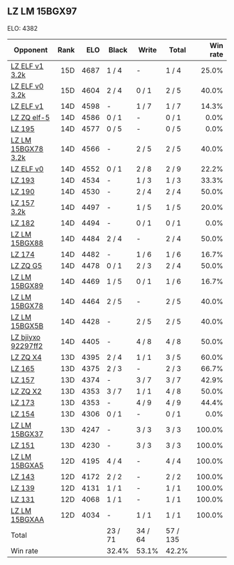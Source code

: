 ## LZ LM 15BGX97 ##

ELO: 4382

Opponent | Rank | ELO | Black | Write | Total | Win rate
---------|-----:|----:|-------|-------|-------|-------:
[LZ ELF v1 3.2k](LZ%20ELF%20v1%203.2k.md) | 15D | 4687 | 1 / 4 | - | 1 / 4 | 25.0%
[LZ ELF v0 3.2k](LZ%20ELF%20v0%203.2k.md) | 15D | 4604 | 2 / 4 | 0 / 1 | 2 / 5 | 40.0%
[LZ ELF v1](LZ%20ELF%20v1.md) | 14D | 4598 | - | 1 / 7 | 1 / 7 | 14.3%
[LZ ZQ elf-5](LZ%20ZQ%20elf-5.md) | 14D | 4586 | 0 / 1 | - | 0 / 1 | 0.0%
[LZ 195](LZ%20195.md) | 14D | 4577 | 0 / 5 | - | 0 / 5 | 0.0%
[LZ LM 15BGX78 3.2k](LZ%20LM%2015BGX78%203.2k.md) | 14D | 4566 | - | 2 / 5 | 2 / 5 | 40.0%
[LZ ELF v0](LZ%20ELF%20v0.md) | 14D | 4552 | 0 / 1 | 2 / 8 | 2 / 9 | 22.2%
[LZ 193](LZ%20193.md) | 14D | 4534 | - | 1 / 3 | 1 / 3 | 33.3%
[LZ 190](LZ%20190.md) | 14D | 4530 | - | 2 / 4 | 2 / 4 | 50.0%
[LZ 157 3.2k](LZ%20157%203.2k.md) | 14D | 4497 | - | 1 / 5 | 1 / 5 | 20.0%
[LZ 182](LZ%20182.md) | 14D | 4494 | - | 0 / 1 | 0 / 1 | 0.0%
[LZ LM 15BGX88](LZ%20LM%2015BGX88.md) | 14D | 4484 | 2 / 4 | - | 2 / 4 | 50.0%
[LZ 174](LZ%20174.md) | 14D | 4482 | - | 1 / 6 | 1 / 6 | 16.7%
[LZ ZQ G5](LZ%20ZQ%20G5.md) | 14D | 4478 | 0 / 1 | 2 / 3 | 2 / 4 | 50.0%
[LZ LM 15BGX89](LZ%20LM%2015BGX89.md) | 14D | 4469 | 1 / 5 | 0 / 1 | 1 / 6 | 16.7%
[LZ LM 15BGX78](LZ%20LM%2015BGX78.md) | 14D | 4464 | 2 / 5 | - | 2 / 5 | 40.0%
[LZ LM 15BGX5B](LZ%20LM%2015BGX5B.md) | 14D | 4428 | - | 2 / 5 | 2 / 5 | 40.0%
[LZ bjiyxo 92297ff2](LZ%20bjiyxo%2092297ff2.md) | 14D | 4405 | - | 4 / 8 | 4 / 8 | 50.0%
[LZ ZQ X4](LZ%20ZQ%20X4.md) | 13D | 4395 | 2 / 4 | 1 / 1 | 3 / 5 | 60.0%
[LZ 165](LZ%20165.md) | 13D | 4375 | 2 / 3 | - | 2 / 3 | 66.7%
[LZ 157](LZ%20157.md) | 13D | 4374 | - | 3 / 7 | 3 / 7 | 42.9%
[LZ ZQ X2](LZ%20ZQ%20X2.md) | 13D | 4353 | 3 / 7 | 1 / 1 | 4 / 8 | 50.0%
[LZ 173](LZ%20173.md) | 13D | 4353 | - | 4 / 9 | 4 / 9 | 44.4%
[LZ 154](LZ%20154.md) | 13D | 4306 | 0 / 1 | - | 0 / 1 | 0.0%
[LZ LM 15BGX37](LZ%20LM%2015BGX37.md) | 13D | 4247 | - | 3 / 3 | 3 / 3 | 100.0%
[LZ 151](LZ%20151.md) | 13D | 4230 | - | 3 / 3 | 3 / 3 | 100.0%
[LZ LM 15BGXA5](LZ%20LM%2015BGXA5.md) | 12D | 4195 | 4 / 4 | - | 4 / 4 | 100.0%
[LZ 143](LZ%20143.md) | 12D | 4172 | 2 / 2 | - | 2 / 2 | 100.0%
[LZ 139](LZ%20139.md) | 12D | 4131 | 1 / 1 | - | 1 / 1 | 100.0%
[LZ 131](LZ%20131.md) | 12D | 4068 | 1 / 1 | - | 1 / 1 | 100.0%
[LZ LM 15BGXAA](LZ%20LM%2015BGXAA.md) | 12D | 4034 | - | 1 / 1 | 1 / 1 | 100.0%
Total | | | 23 / 71 | 34 / 64 | 57 / 135 | 
Win rate| | | 32.4% | 53.1% | 42.2% | 
